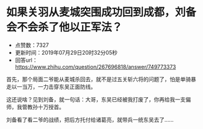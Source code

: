 # 如果关羽从麦城突围成功回到成都，刘备会不会杀了他以正军法？
- 点赞数：7327
- 更新时间：2019年07月29日20时32分05秒
- 回答url：https://www.zhihu.com/question/267696818/answer/749773373
<body>
 <p data-pid="6-XcNEnG">首先，那个局面二爷能从麦城杀回去，就不是过五关斩六将的问题了，怕是单骑暴走以一当万，一力击穿东吴正面防线。</p>
 <p data-pid="_1IzV1yP">这还说啥？见到刘备，就一句话：大哥，东吴已经被我打废了，你再给我一支偏师，我管教孙十万授首。</p>
 <p data-pid="2fIi6fH2">刘备看了看二爷的战绩，把后方托付给诸葛亮，就带兵一统东吴去了……</p>
</body>